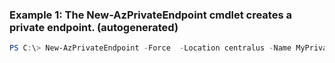 ### Example 1: The New-AzPrivateEndpoint cmdlet creates a private endpoint. (autogenerated)
```powershell
PS C:\> New-AzPrivateEndpoint -Force  -Location centralus -Name MyPrivateEndpoint -PrivateLinkServiceConnection $plsConnection -ResourceGroupName TestResourceGroup -Subnet $virtualNetwork.Subnets[0]
```

